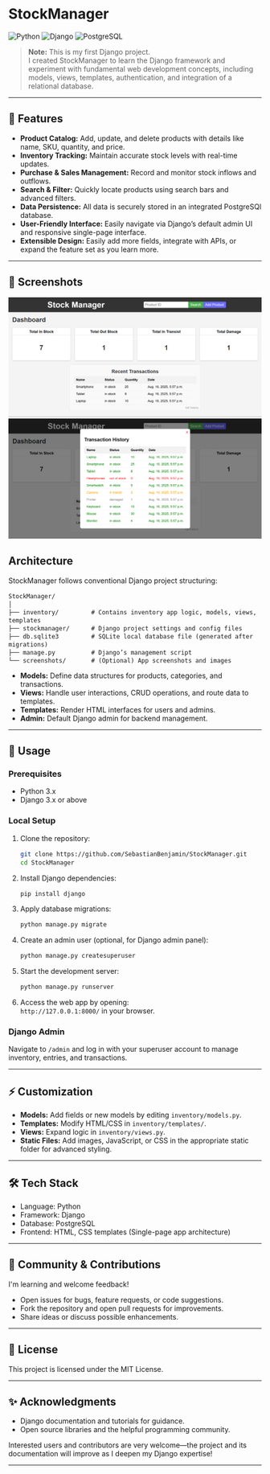 # StockManager

![Python](https://img.shields.io/badge/Python-3.x-blue?logo=python)
![Django](https://img.shields.io/badge/Django-3.x-green?logo=django)
![PostgreSQL](https://img.shields.io/badge/PostgreSQL-database-blue?logo=postgresql)


> **Note:** This is my first Django project.  
I created StockManager to learn the Django framework and experiment with fundamental web development concepts, including models, views, templates, authentication, and integration of a relational database.

***

## 🚀 Features

- **Product Catalog:** Add, update, and delete products with details like name, SKU, quantity, and price.  
- **Inventory Tracking:** Maintain accurate stock levels with real-time updates.  
- **Purchase & Sales Management:** Record and monitor stock inflows and outflows.  
- **Search & Filter:** Quickly locate products using search bars and advanced filters.  
- **Data Persistence:** All data is securely stored in an integrated PostgreSQl database.  
- **User-Friendly Interface:** Easily navigate via Django’s default admin UI and responsive single-page interface.  
- **Extensible Design:** Easily add more fields, integrate with APIs, or expand the feature set as you learn more.

***

## 📸 Screenshots



![Dashboard Screenshot](screenshots/dashboard.png)  
![Inventory Screenshot](screenshots/inventory.png)
## Architecture
StockManager follows conventional Django project structuring:

```
StockManager/
│
├── inventory/         # Contains inventory app logic, models, views, templates
├── stockmanager/      # Django project settings and config files
├── db.sqlite3         # SQLite local database file (generated after migrations)
├── manage.py          # Django’s management script
└── screenshots/       # (Optional) App screenshots and images
```

- **Models:** Define data structures for products, categories, and transactions.  
- **Views:** Handle user interactions, CRUD operations, and route data to templates.  
- **Templates:** Render HTML interfaces for users and admins.  
- **Admin:** Default Django admin for backend management.

***

## 📝 Usage

### Prerequisites

- Python 3.x  
- Django 3.x or above

### Local Setup

1. Clone the repository:  
   ```bash
   git clone https://github.com/SebastianBenjamin/StockManager.git
   cd StockManager
   ```
2. Install Django dependencies:  
   ```bash
   pip install django
   ```
3. Apply database migrations:  
   ```bash
   python manage.py migrate
   ```
4. Create an admin user (optional, for Django admin panel):  
   ```bash
   python manage.py createsuperuser
   ```
5. Start the development server:  
   ```bash
   python manage.py runserver
   ```
6. Access the web app by opening:  
   `http://127.0.0.1:8000/` in your browser.

### Django Admin

Navigate to `/admin` and log in with your superuser account to manage inventory, entries, and transactions.

***

## ⚡ Customization

- **Models:** Add fields or new models by editing `inventory/models.py`.  
- **Templates:** Modify HTML/CSS in `inventory/templates/`.  
- **Views:** Expand logic in `inventory/views.py`.  
- **Static Files:** Add images, JavaScript, or CSS in the appropriate static folder for advanced styling.

***

## 🛠 Tech Stack

- Language: Python  
- Framework: Django  
- Database: PostgreSQL
- Frontend: HTML, CSS templates (Single-page app architecture)  

***

## 🤝 Community & Contributions

I'm learning and welcome feedback!  
- Open issues for bugs, feature requests, or code suggestions.  
- Fork the repository and open pull requests for improvements.  
- Share ideas or discuss possible enhancements.

***

## 📄 License

This project is licensed under the MIT License.

***

## ✨ Acknowledgments

- Django documentation and tutorials for guidance.  
- Open source libraries and the helpful programming community.  

Interested users and contributors are very welcome—the project and its documentation will improve as I deepen my Django expertise!

***

